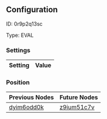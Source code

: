 # <nil>
## Configuration
ID:  0r9p2q13sc

Type: EVAL 


### Settings
| Setting | Value  |
| :------------------------ | ---------------------------------------- |
 




### Position
| Previous Nodes | Future Nodes |
| :------------- | ------------ |
| [dyim6odd0k](./dyim6odd0k.md) | [z9ium51c7v](./z9ium51c7v.md) |